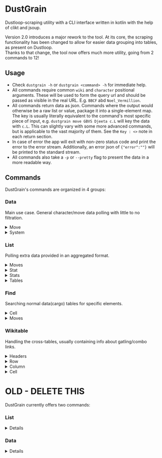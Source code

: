 # DustGrain
Dustloop-scraping utility with a CLI interface written in kotlin with the help of clikt and jsoup.

Version 2.0 introduces a major rework to the tool. 
At its core, the scraping functionality has been changed to allow for easier data grouping into tables, as present on Dustloop.\
Thanks to that change, the tool now offers much more utility, going from 2 commands to 12!

## Usage
- Check `dustgrain -h` or `dustgrain <command> -h` for immediate help.
- All commands require common `wiki` and `character` positional arguments. These will be used to form the query url and should be passed as visible in the real URL. E.g. `BBCF` abd `Noel_Vermillion`.
- All commands return data as json. Commands where the output would otherwise be a raw list or value, package it into a single-element map.
  The key is usually literally equivalent to the command's most specific piece of input, e.g. `dustgrain move GBVS Djeeta c.L` will key the data with `c.L`.
  This can slightly vary with some more advanced commands, but is applicable to the vast majority of them. See the `Key : <>` note in each return section.
- In case of error the app will exit with non-zero status code and print the error to the error stream.
  Additionally, an error json of `{"error":""}` will be printed to the standard stream.
- All commands also take a `-p` or `--pretty` flag to present the data in a more readable way. 


## Commands

DustGrain's commands are organized in 4 groups:

### Data
Main use case. General character/move data polling with little to no filtration.

<details><summary>Move</summary>
All statistics regarding the specified move, or just the one asked for with --stat.

#### Arguments
<details><summary>Common arguments</summary>

- pos 0: wiki - dustloop's sub-wiki url module, can be either the full name, enclosed in quotes, or the short version. **CASE SENSITIVE!**
- pos 1: character - the character's full name, as seen in the url
- flag: pretty (-p, --pretty)
  - on -> prints human-readable version
  - off -> returns a jsonified list, under a `moves` key
  
</details>

- pos 2: move - haracter's move by input
- option: stat (-s, --stat)
  - Specifc stat value (column) to peek. This will change the return value.

#### Return
- Map of property name (column header) to its value.
  - Key : move (pos 2)
- If -s was used, single-element map of requested prop to its value. 
  - Key : none, not packaged (stat).


#### Example
Usage:
```shell
.\dustgrain data move GBVSR Djeeta c.L
```
```shell
.\dustgrain data move GBVSR Djeeta c.L -s startup
```
Return:
```json
{"c.L":{"input":"c.L","damage":"600","guard":"Mid","startup":"5","active":"3","recovery":"6","onBlock":"+4","onHit":"+8","level":"0","invuln":""}}
```
```json
{"startup":"5"}
```

</details>

<details><summary>System</summary>
Character's system data, as provided by the separate table. Usually including HP, pre-jump, unique movement options, etc.

#### Arguments
<details><summary>Common arguments</summary>

- pos 0: wiki - dustloop's sub-wiki url module, can be either the full name, enclosed in quotes, or the short version. **CASE SENSITIVE!**
- pos 1: character - the character's full name, as seen in the url
- flag: pretty (-p, --pretty)
  - on -> prints human-readable version
  - off -> returns a jsonified list, under a `moves` key

</details>

#### Return
- Map of property name (column header) to its value.
  - Key : character (pos 1)

#### Example
Usage:
```shell
.\dustgrain data system GBVSR Djeeta
```
Return:
```json
{"Djeeta":{"name":"Djeeta","health":"16,000","prejump":"4f","backdash":"18f","Unique Movement Options":""}}
```

</details>

### List
Polling extra data provided in an aggregated format.

<details><summary>Moves</summary>
List available moves for the specified character. Optionally cut down to one category (table).

#### Arguments
<details><summary>Common arguments</summary>

- pos 0: wiki - dustloop's sub-wiki url module, can be either the full name, enclosed in quotes, or the short version. **CASE SENSITIVE!**
- pos 1: character - the character's full name, as seen in the url
- flag: pretty (-p, --pretty)
  - on -> prints human-readable version
  - off -> returns a jsonified list, under a `moves` key

</details>

- option: table (-t, --table) 
  - Table/category to narrow down the list to.

#### Return

# TODO this vvvvvvvvvvvvvvvvvv
- Map of category name to list of move inputs.
  - Key : none, not packaged (table header, category name)

#### Example
Usage:
```shell

```
```shell
.\dustgrain list moves GBVSR Djeeta --table "Normal Moves"
```
Return:
```json

```
```json
{"Normal Moves":["c.L","c.M","c.H","c.XX","c.XXX","c.XX6M","c.XX6H","f.L","f.M","f.H","2L","2M","2H","2U","66L","66M","66H","j.L","j.M","j.H","j.U"]}
```

</details>

<details><summary>Stat</summary>
List the specified property for every move. Optionally narrow it down to a specific move category.

#### Arguments
<details><summary>Common arguments</summary>

- pos 0: wiki - dustloop's sub-wiki url module, can be either the full name, enclosed in quotes, or the short version. **CASE SENSITIVE!**
- pos 1: character - the character's full name, as seen in the url
- flag: pretty (-p, --pretty)
  - on -> prints human-readable version
  - off -> returns a jsonified list, under a `moves` key

</details>

- pos 2: stat - Property to list
- option: table (-t, --table) 
  - Table/category to narrow down the list to.

#### Return

# TODO this vvvvvvvvvvvvvvvvvv
- Map of category name to list of move inputs.
  - Key : none, not packaged (table header/category name)

#### Example
Usage:
```shell
.\dustgrain list stat GBVSR Djeeta startup
```
```shell

```
Return:
```json
{"Normal Moves":{"c.L":"5","c.M":"6","c.H":"8","c.XX":"9","c.XXX":"12","c.XX6M":"12","c.XX6H":"18","f.L":"6","f.M":"8","f.H":"10","2L":"6","2M":"7","2H":"11","2U":"7","66L":"8","66M":"12","66H":"15","j.L":"5","j.M":"6","j.H":"7","j.U":"12"},"Unique Action":{"5U lv0":"26/16*","5U lv1":"26/16*","5U lv2":"26/16*","5U Lv3":"26/16*","5U Lv4":"26/16*","5[U] ~ X":""},"Skills":{"236L":"16","236M":"16","236H":"16","236[L]":"41","236[M]":"41","236[H]":"30","214L":"14","214L~214L":"20","214M":"20","214M~214M":"20","214H":"15","214H~214H":"11","214H~214H~214H":"17","623L":"6","623M":"12","623H":"11","236U":"11","623U":"8","214U":"13"},"Skybound Arts":{"236236H":"7+7","236236U":"7+6"},"Other":{"Ground Throw":"4","Air Throw":"5","Raging Strike":"28","Raging Chain":"","Brave Counter":"10"}}
```
```json

```

</details>

<details><summary>Stats</summary>
List all properties available in this table (headers).

#### Arguments
<details><summary>Common arguments</summary>

- pos 0: wiki - dustloop's sub-wiki url module, can be either the full name, enclosed in quotes, or the short version. **CASE SENSITIVE!**
- pos 1: character - the character's full name, as seen in the url
- flag: pretty (-p, --pretty)
  - on -> prints human-readable version
  - off -> returns a jsonified list, under a `moves` key

</details>

- pos 2: table - Table to extract available property names from.

#### Return

- List of column headers (property names) of the table.
  - Key: table

#### Example
Usage:
```shell
.\dustgrain list stats GBVSR Djeeta "Normal Moves"
```
Return:
```json
{"Normal Moves":["input","damage","guard","startup","active","recovery","onBlock","onHit","level","invuln"]}
```

</details>

<details><summary>Tables</summary>
List tables available for this character. Optionally narrow it down to specific table types.

#### Arguments
<details><summary>Common arguments</summary>

- pos 0: wiki - dustloop's sub-wiki url module, can be either the full name, enclosed in quotes, or the short version. **CASE SENSITIVE!**
- pos 1: character - the character's full name, as seen in the url
- flag: pretty (-p, --pretty)
  - on -> prints human-readable version
  - off -> returns a jsonified list, under a `moves` key

</details>

This flag group narrows down the search to specific categories.
The default behavior is equivalent to `-c -d -w`.
- flag: cargo (-c, --cargo)
- flag: data (-d, --data)
- flag: wiki (-w, --wiki)

#### Return

- Map of table type to list of table headers, matching that type.
  - Key: none, not packaged (table type).

#### Example
Usage:
```shell
.\dustgrain list tables GBVSR Djeeta
```
```shell
.\dustgrain list tables GBVSR Djeeta -d
```
Return:
```json
{"Cargo Tables":["System Data"],"Data Tables":["Normal Moves","Unique Action","Skills","Skybound Arts","Other"],"Cross Tables":[]}
```
```json
{"Data Tables":["Normal Moves","Unique Action","Skills","Skybound Arts","Other"]}
```

</details>

### Find
Searching normal data(cargo) tables for specific elements.

<details><summary>Cell</summary>
Find the value of a specific cell of a standard data table, via indices.

#### Arguments
<details><summary>Common arguments</summary>

- pos 0: wiki - dustloop's sub-wiki url module, can be either the full name, enclosed in quotes, or the short version. **CASE SENSITIVE!**
- pos 1: character - the character's full name, as seen in the url
- flag: pretty (-p, --pretty)
  - on -> prints human-readable version
  - off -> returns a jsonified list, under a `moves` key

</details>

- pos 2: table - Table to peek.
- option(required): row index (-ri, -y, --rowindex)
- option(required): column index (-ci, -x, --colindex)

#### Return

- Single element map with value equal to the extracted cell value.
  - Key: Crossing of the passed coordinates, e.g. "0x2", "2x3"

#### Example
Usage:
```shell
.\dustgrain find cell GBVSR Djeeta "Normal Moves" -ri 2 -ci 3
```
```shell
.\dustgrain find cell GBVSR Djeeta "Normal Moves" -ri 2 -ci 0
```
Return:
```json
{"2x3":"8"}
```
```json
{"2x0":"c.H"}
```

</details>

<details><summary>Moves</summary>

#### Arguments
<details><summary>Common arguments</summary>

- pos 0: wiki - dustloop's sub-wiki url module, can be either the full name, enclosed in quotes, or the short version. **CASE SENSITIVE!**
- pos 1: character - the character's full name, as seen in the url
- flag: pretty (-p, --pretty)
  - on -> prints human-readable version
  - off -> returns a jsonified list, under a `moves` key

</details>



#### Return



#### Example
Usage:
```shell

```
Return:
```json

```

</details>

### Wikitable
Handling the cross-tables, usually containing info about gatling/combo links.

<details><summary>Headers</summary>

#### Arguments
<details><summary>Common arguments</summary>

- pos 0: wiki - dustloop's sub-wiki url module, can be either the full name, enclosed in quotes, or the short version. **CASE SENSITIVE!**
- pos 1: character - the character's full name, as seen in the url
- flag: pretty (-p, --pretty)
  - on -> prints human-readable version
  - off -> returns a jsonified list, under a `moves` key

</details>



#### Return



#### Example
Usage:
```shell

```
Return:
```json

```

</details>

<details><summary>Row</summary>

#### Arguments
<details><summary>Common arguments</summary>

- pos 0: wiki - dustloop's sub-wiki url module, can be either the full name, enclosed in quotes, or the short version. **CASE SENSITIVE!**
- pos 1: character - the character's full name, as seen in the url
- flag: pretty (-p, --pretty)
  - on -> prints human-readable version
  - off -> returns a jsonified list, under a `moves` key

</details>



#### Return



#### Example
Usage:
```shell

```
Return:
```json

```

</details>

<details><summary>Column</summary>

#### Arguments
<details><summary>Common arguments</summary>

- pos 0: wiki - dustloop's sub-wiki url module, can be either the full name, enclosed in quotes, or the short version. **CASE SENSITIVE!**
- pos 1: character - the character's full name, as seen in the url
- flag: pretty (-p, --pretty)
  - on -> prints human-readable version
  - off -> returns a jsonified list, under a `moves` key

</details>



#### Return



#### Example
Usage:
```shell

```
Return:
```json

```

</details>

<details><summary>Cell</summary>

#### Arguments
<details><summary>Common arguments</summary>

- pos 0: wiki - dustloop's sub-wiki url module, can be either the full name, enclosed in quotes, or the short version. **CASE SENSITIVE!**
- pos 1: character - the character's full name, as seen in the url
- flag: pretty (-p, --pretty)
  - on -> prints human-readable version
  - off -> returns a jsonified list, under a `moves` key

</details>



#### Return



#### Example
Usage:
```shell

```
Return:
```json

```

</details>




# OLD - DELETE THIS
DustGrain currently offers two commands:
### List
<details>
Polls the frame data website of the specified character and returns a list of all moves,
    as listed under the "input" rubric. 

**Will terminate with an exception if the URL formed with parsed parameters is unreachable/incorrect.**

This functionality can also be accessed via `Model.listMoves`.
#### Arguments
- pos 0: wiki - dustloop's sub-wiki url module, can be either the full name, enclosed in quotes, or the short version
- pos 1: character - the character's full name, as seen in the url
- flag: pretty
  - on -> prints human-readable version
  - off -> returns a jsonified list, under a `moves` key

#### Return
- List of all moves, as listed under the "input" rubric.

#### Example
Usage:
```shell
.\dustgrain list GBVSR Djeeta
```
Return:
```json
{"moves":["c.L","c.M","c.H","c.XX","c.XXX","c.XX6M","c.XX6H","f.L","f.M","f.H","2L","2M","2H","2U","66L","66M","66H","j.L","j.M","j.H","j.U","5U lv0","5U lv1","5U lv2","5U Lv3","5U Lv4","5[U] ~ X","236L","236M","236H","236[L]","236[M]","236[H]","214L","214L~214L","214M","214M~214M","214H","214H~214H","214H~214H~214H","623L","623M","623H","236U","623U","214U","236236H","236236U","Ground Throw","Air Throw","Raging Strike","Raging Chain","Brave Counter"]}
```
</details>

### Data
<details>
Polls the frame data website of the specified character and returns a map of the moves properties. 
The map keys are column headers, values are taken from the matching table row. <br>
It is currently impossible to access any extra data, like Gatling Tables or System Data with this utility.

**Will terminate with an exception if the URL formed with parsed parameters is unreachable/incorrect.**

This functionality can also be accessed via `Model.getData`.

#### Arguments
- pos 0: wiki - dustloop's sub-wiki url module, can be either the full name, enclosed in quotes, or the short version
- pos 1: character - the character's full name, as seen in the url
- pos 2: move - the move's input as seen under the "input" rubric.
- flag: pretty
  - on -> prints human-readable version
  - off -> prints a jsonified map, under the `data` key.

#### Return
- Map of the moves properties, keyed with their rubric headers.

#### Example
Usage:
```shell 
.\dustgrain data BBTag Noel_Vermillion "Drive Finisher"
```
```shell
.\dustgrain data -p GGACR May 4123641236H
```
Return:
```json
{"data":{"input":"Drive Finisher","name":"Type II: Bloom Trigger","damage":"1000, 1700","guard":"All","startup":"11","active":"2(7)4","recovery":"33","onBlock":"-16","attribute":"B, BP","invuln":"","p1":"100","p2":"90","cancel":"P","level":"5","blockstun":"20","groundHit":"Crumple, Launch","airHit":"21, 50 + WBounce 50","groundCH":"Crumple, Launch","airCH":"37, 66 + WBounce 50","blockstop":"16, 0","hitstop":"+0","CHstop":"+8"}}
```
```text
input = 4123641236H
name = May and the Jolly Crew
guard = 70 pixels
level =
cancel =
tension =
startup = 7+9
active = 2
recovery = 6
onBlock =
damage = Fatal
gbp =
gbm =
prorate =
invuln = 1~18F All
blockstun =
groundHit =
airHit =
hitstop =
```
</details>